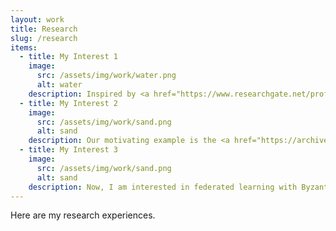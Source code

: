 ```yaml
---
layout: work
title: Research
slug: /research
items:
  - title: My Interest 1
    image:
      src: /assets/img/work/water.png
      alt: water
    description: Inspired by <a href="https://www.researchgate.net/profile/Michael-Jordan-3/publication/303521286_Communication-efficient_distributed_statistical_learning/links/57d2689208ae5f03b48b61f8/Communication-efficient-distributed-statistical-learning.pdf">Michael Jordan and others' work about distributed statistical learning </a>, I started research on distributed learning. Jordan et al. replaced the global likelihood function by communication-efficient surrogate likelihood (CSL). However, they required that the loss functions are smooth and have at least second-order derivatives, which limits its scope of application. For example, in some studies about high expenses in insurance, researchers are interested in predicting quantiles with nonsmooth quantile loss functions. So we investigated a communication-efficient high-dimensional CQR estimation for distributed data. 
  - title: My Interest 2
    image:
      src: /assets/img/work/sand.png
      alt: sand
    description: Our motivating example is the <a href="https://archive.ics.uci.edu/ml/datasets/Beijing+Multi-Site+Air-Quality+Data"> Beijing Air Quality data</a>. It contains hourly air pollutants data from 12 nationally controlled air-quality monitoring sites in Beijing from March 1, 2013 to February 28, 2017 and includes the measurements as a 24 × 6 matrix-valued predictor, which is the daily observation (24 hourly measurements) of eight variables - SO3, NO2, CO, O3, TEMP (temperature), PRES (pressure), DEWP (dew point temperature) and WSPM (wind speed). The response is the daily aggregated count of PM2.5. There are two pieces of work that we did based on these characteristics - distributed matrix regression and online update matrix regression. Both works do not require communicaiton/storage of original data but only some summary statistics.  
  - title: My Interest 3
    image:
      src: /assets/img/work/sand.png
      alt: sand
    description: Now, I am interested in federated learning with Byzantine attacks. Federated learning is highly related to distributed learning and data are often distributed across a large number of clients (e.g. mobile devices). Based on Decentralized Gradient Descent (DGD), Wu et al. proposed <a href="https://arxiv.org/pdf/2205.08364.pdf">Network Gradient Desent (NGD)</a>, however, how can NGD be extended to situations with Byzantine attacks is under inverstigation.
---
```


Here are my research experiences.
<br />
<br />
